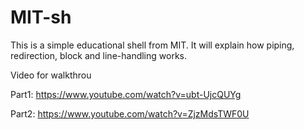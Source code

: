 # MIT-sh
This is a simple educational shell from MIT. It will explain how piping, redirection, block and line-handling works.


Video for walkthrou

Part1:
https://www.youtube.com/watch?v=ubt-UjcQUYg

Part2:
https://www.youtube.com/watch?v=ZjzMdsTWF0U
